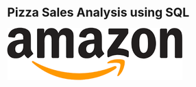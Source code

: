# Pizza Sales Analysis using SQL

![Pizza](https://github.com/shrushtijadhav/Amazon_Sales_Data_Analysis/blob/main/amazon-img.png)
